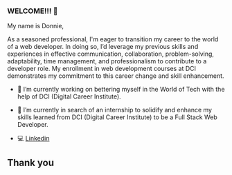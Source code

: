 ### WELCOME!!! 👋

My name is Donnie,

As a seasoned professional, I'm eager to transition my career to the world of a web developer. 
In doing so, I’d leverage my previous skills and experiences in effective communication, collaboration, 
problem-solving, adaptability, time management, and professionalism to contribute to a developer role. 
My enrollment in web development courses at DCI demonstrates my commitment to this career change and skill enhancement.

- 🔭 I’m currently working on bettering myself in the World of Tech with the help of DCI (Digital Career Institute).

- 🌱 I’m currently in search of an internship to solidify and enhance my skills learned from DCI (Digital Career Institute) to be a Full Stack Web Developer.

- :computer: [Linkedin](https://www.linkedin.com/in/donnie-r-avant/)

## Thank you




<!--
**Dnnavant/Dnnavant** is a ✨ _special_ ✨ repository because its `README.md` (this file) appears on your GitHub profile.

Here are some ideas to get you started:

- 🔭 I’m currently working on ...
- 🌱 I’m currently learning ...
- 👯 I’m looking to collaborate on ...
- 🤔 I’m looking for help with ...
- 💬 Ask me about ...
- 📫 How to reach me: ...
- 😄 Pronouns: ...
- ⚡ Fun fact: ...
-->
